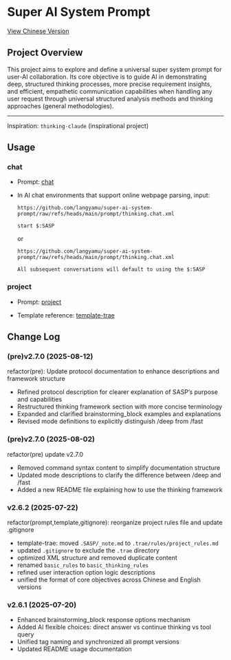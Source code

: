 # Super AI System Prompt

[View Chinese Version](./README_CN.md)

## Project Overview

This project aims to explore and define a universal super system prompt for
user-AI collaboration. Its core objective is to guide AI in demonstrating deep,
structured thinking processes, more precise requirement insights, and efficient,
empathetic communication capabilities when handling any user request through
universal structured analysis methods and thinking approaches (general
methodologies).

---

Inspiration: `thinking-claude` (inspirational project)

## Usage

### chat

- Prompt: [chat](./prompt/thinking.chat.xml)

- In AI chat environments that support online webpage parsing, input:
  ```plaintext
  https://github.com/langyamu/super-ai-system-prompt/raw/refs/heads/main/prompt/thinking.chat.xml

  start $:SASP
  ```
  or
  ```plantext
  https://github.com/langyamu/super-ai-system-prompt/raw/refs/heads/main/prompt/thinking.chat.xml

  All subsequent conversations will default to using the $:SASP
  ```

### project

- Prompt: [project](./prompt/thinking.project.xml)

- Template reference: [template-trae](./template-trae/)

## Change Log

### (pre)v2.7.0 (2025-08-12)

refactor(pre): Update protocol documentation to enhance descriptions and framework structure

- Refined protocol description for clearer explanation of SASP’s purpose and capabilities  
- Restructured thinking framework section with more concise terminology  
- Expanded and clarified brainstorming_block examples and explanations  
- Revised mode definitions to explicitly distinguish /deep from /fast

### (pre)v2.7.0 (2025-08-02)

refactor(pre) update v2.7.0

- Removed command syntax content to simplify documentation structure
- Updated mode descriptions to clarify the difference between /deep and /fast
- Added a new README file explaining how to use the thinking framework

### v2.6.2 (2025-07-22)

refactor(prompt,template,gitignore): reorganize project rules file and update
.gitignore

- template-trae: moved `.SASP/_note.md` to `.trae/rules/project_rules.md`
- updated `.gitignore` to exclude the `.trae` directory
- optimized XML structure and removed duplicate content
- renamed `basic_rules` to `basic_thinking_rules`
- refined user interaction option logic descriptions
- unified the format of core objectives across Chinese and English versions

### v2.6.1 (2025-07-20)

- Enhanced brainstorming_block response options mechanism
- Added AI flexible choices: direct answer vs continue thinking vs tool query
- Unified tag naming and synchronized all prompt versions
- Updated README usage documentation
